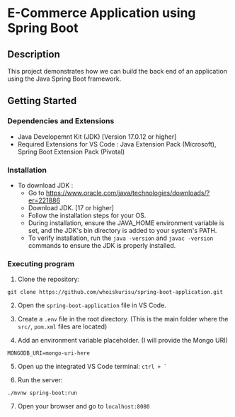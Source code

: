 # E-Commerce Application using Spring Boot

## Description

This project demonstrates how we can build the back end of an application using the Java Spring Boot framework.

## Getting Started

### Dependencies and Extensions

* Java Developemnt Kit (JDK) [Version 17.0.12 or higher]
* Required Extensions for VS Code : Java Extension Pack (Microsoft), Spring Boot Extension Pack (Pivotal)

### Installation

* To download JDK :
   - Go to https://www.oracle.com/java/technologies/downloads/?er=221886
   - Download JDK. [17 or higher]
   - Follow the installation steps for your OS.
   - During installation, ensure the JAVA_HOME environment variable is set, and the JDK's bin directory is added to your system's PATH.
   - To verify installation, run the ```java -version``` and ```javac -version``` commands to ensure the JDK is properly installed.

### Executing program

1. Clone the repository:
```
git clone https://github.com/whoiskurisu/spring-boot-application.git
```
2. Open the ```spring-boot-application``` file in VS Code.

3. Create a ```.env``` file in the root directory. (This is the main folder where the ```src/```, ```pom.xml``` files are located)

4. Add an environment variable placeholder. (I will provide the Mongo URI)
```
MONGODB_URI=mongo-uri-here
```

5. Open up the integrated VS Code terminal: ``` ctrl + ` ```

6. Run the server:
```
./mvnw spring-boot:run
```
7. Open your browser and go to ```localhost:8080```

